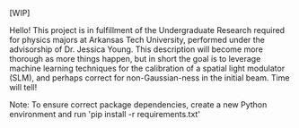 [WIP]

Hello! This project is in fulfillment of the Undergraduate Research required for physics majors at Arkansas Tech University, performed under the advisorship of Dr. Jessica Young. This description will become more thorough as more things happen, but in short the goal is to leverage machine learning techniques for the calibration of a spatial light modulator (SLM), and perhaps correct for non-Gaussian-ness in the initial beam. Time will tell!

Note: To ensure correct package dependencies, create a new Python environment and run 'pip install -r requirements.txt'
